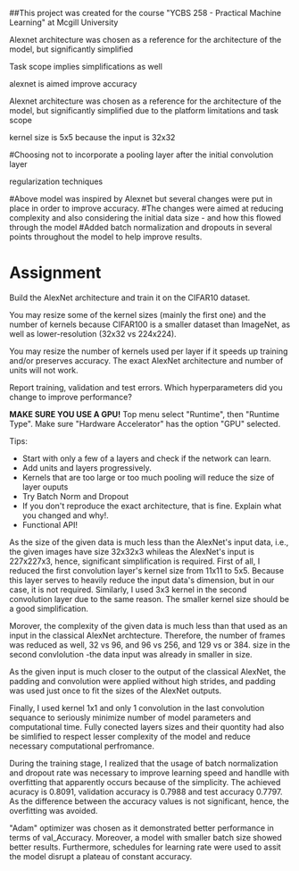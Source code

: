 ##This project was created for the course "YCBS 258 - Practical Machine Learning" at Mcgill University

Alexnet architecture was chosen as a reference for the architecture of the model, but significantly simplified

Task scope implies simplifications as well

alexnet is aimed improve accuracy

Alexnet architecture was chosen as a reference for the architecture of the model, but significantly simplified due to the platform limitations and task scope

kernel size is 5x5 because the input is 32x32


 #Choosing not to incorporate a pooling layer after the initial convolution layer 


regularization techniques

#Above model was inspired by Alexnet but several changes were put in place in order to improve accuracy.
#The changes were aimed at reducing complexity and also considering the initial data size - and how this flowed through the model
#Added batch normalization and dropouts in several points throughout the model to help improve results.


# Assignment
Build the AlexNet architecture and train it on the CIFAR10 dataset.

You may resize some of the kernel sizes (mainly the first one) and the number of kernels because CIFAR100 is a smaller dataset than ImageNet, as well as lower-resolution (32x32 vs 224x224).

You may resize the number of kernels used per layer if it speeds up training and/or preserves accuracy. The exact AlexNet architecture and number of units will not work.

Report training, validation and test errors. Which hyperparameters did you change to improve performance?

**MAKE SURE YOU USE A GPU!** Top menu select "Runtime", then "Runtime Type". Make sure "Hardware Accelerator" has the option "GPU" selected.

Tips:
- Start with only a few of a layers and check if the network can learn.
- Add units and layers progressively.
- Kernels that are too large or too much pooling will reduce the size of layer ouputs
- Try Batch Norm and Dropout
- If you don't reproduce the exact architecture, that is fine. Explain what you changed and why!.
- Functional API!

As the size of the given data is much less than the AlexNet's input data, i.e., the given images have size 32x32x3 whileas the AlexNet's input is 227x227x3, hence, significant simplification is required. First of all, I reduced the first convolution layer's kernel size from 11x11 to 5x5. Because this layer serves to heavily reduce the input data's dimension, but in our case, it is not required. Similarly, I used 3x3 kernel in the second convolution layer due to the same reason. The smaller kernel size should be a good simplification.

Morover, the complexity of the given data is much less than that used as an input in the classical AlexNet archtecture. Therefore, the number of frames was reduced as well, 32 vs 96, and 96 vs 256, and 129 vs or 384. size in the second convlolution -the data input was already in smaller in size.

As the given input is much closer to the output of the classical AlexNet, the padding and convolution were applied without high strides, and padding was used just once to fit the sizes of the AlexNet outputs.

Finally, I used kernel 1x1 and only 1 convolution in the last convolution sequance to seriously minimize number of model parameters and computational time. Fully conected layers sizes and their quontity had also be simlified to respect lesser complexity of the model and reduce necessary computational perfromance.

During the training stage, I realized that the usage of batch normalization and dropout rate was necessary to improve learning speed and handlle with overfitting that apparently occurs because of the simplicity. The achieved acuracy is 0.8091, validation accuracy is 0.7988 and test accuracy 0.7797. As the difference between the accuracy values is not significant, hence, the overfitting was avoided.

"Adam" optimizer was chosen as it demonstrated better performance in terms of val_Accuracy. Moreover, a model with smaller batch size showed better results. Furthermore, schedules for learning rate were used to assit the model disrupt a plateau of constant accuracy.

